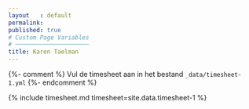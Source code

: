 ```yaml
---
layout   : default
permalink: 
published: true
# Custom Page Variables
# ─────────────────────
title: Karen Taelman
---
```

{%- comment %}
Vul de timesheet aan in het bestand `_data/timesheet-1.yml`
{%- endcomment %}

{% include timesheet.md timesheet=site.data.timesheet-1 %}
